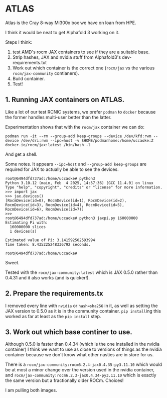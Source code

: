 # ATLAS

Atlas is the Cray 8-way Mi300x box we have on loan from HPE.

I think it would be neat to get Alphafold 3 working on it.

Steps I think:

1. test AMD's rocm JAX containers to see if they are a suitable base.
2. Strip hashes, JAX and nvidia stuff from Alphafold3's dev-requirements.txt
3. Work out which container is the correct one (`rocm/jax` vs the various `rocm/jax-community` contianers).
4. Build container.
5. Test!

## 1. Running JAX containers on ATLAS.

Like a lot of our test RCNIC systems, we prefer `podman` to `docker` because the former handles multi-user better than the latter.

Experimentation shows that with the `rocm/jax` container we can do:

```
podman run -it --rm --group-add keep-groups --device /dev/kfd:rwm --device /dev/dri:rwm --ipc=host -v $HOME/podmanhome:/home/uccaoke:Z docker.io/rocm/jax:latest /bin/bash -l
```

And get a shell.

Some notes. It appears `--ipc=host` and `--group-add keep-groups` are required for JAX to actually be able to see the devices.

```
root@6494dfd737ad:/home/uccaoke# python3 
Python 3.10.12 (main, Feb  4 2025, 14:57:36) [GCC 11.4.0] on linux
Type "help", "copyright", "credits" or "license" for more information.
>>> import jax
>>> jax.devices()
[RocmDevice(id=0), RocmDevice(id=1), RocmDevice(id=2), RocmDevice(id=3), RocmDevice(id=4), RocmDevice(id=5), RocmDevice(id=6), RocmDevice(id=7)]
>>>
root@6494dfd737ad:/home/uccaoke# python3 jaxpi.py 160000000
Estimating Pi with:
  160000000 slices
  1 devices(s)

Estimated value of Pi: 3.141592502593994
Time taken: 8.435225248336792 seconds.

root@6494dfd737ad:/home/uccaoke# 
```

Sweet.

Tested with the `rocm/jax-community:latest` which is JAX 0.5.0 rather than 0.4.31 and it also works (and is quicker!).

## 2. Prepare the requirements.tx

I removed every line with `nvidia` or `hash=sha256` in it, as well as setting the JAX version to 0.5.0 as it is in the community container. `pip install`ing this worked as far at least as the `pip install` step.

## 3. Work out which base continer to use.

Although 0.5.0 is faster than 0.4.34 (which is the one installed in the nvidia container) I think we want to use as close to versions of things as the nvidia container because we don't know what other nasties are in store for us.

There is a `rocm/jax-community:rocm6.2.4-jax0.4.35-py3.11.10` which would be at most a minor change over the version used in the nvidia container, and `rocm/jax-community:rocm6.2.3-jax0.4.34-py3.11.10` which is exactly the same version but a fractionally older ROCm. Choices!

I am pulling both images.